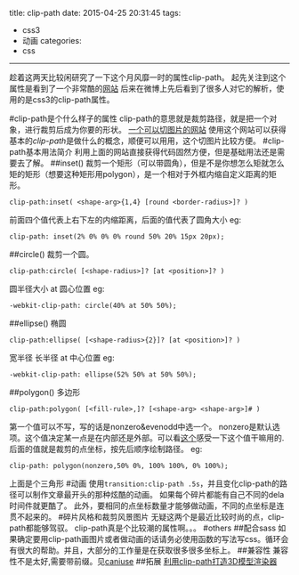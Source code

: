 title: clip-path
date: 2015-04-25 20:31:45
tags:
- css3
- 动画
categories:
- css
---
趁着这两天比较闲研究了一下这个月风靡一时的属性clip-path。
起先关注到这个属性是看到了一个非常酷的[网站](http://species-in-pieces.com/#)
后来在微博上先后看到了很多人对它的解析，使用的是css3的clip-path属性。
<!-- more -->
#clip-path是个什么样子的属性
clip-path的意思就是裁剪路径，就是把一个对象，进行裁剪后成为你要的形状。
[一个可以切图片的网站](http://bennettfeely.com/clippy/)
使用这个网站可以获得基本的*clip-path*是做什么的概念，顺便可以用用，这个切图片比较方便。
#clip-path基本用法简介
利用上面的网站直接获得代码固然方便，但是基础用法还是需要去了解。
##inset()
裁剪一个矩形（可以带圆角），但是不是你想怎么矩就怎么矩的矩形（想要这种矩形用polygon），是一个相对于外框内缩自定义距离的矩形。

    clip-path:inset( <shape-arg>{1,4} [round <border-radius>]? )
前面四个值代表上右下左的内缩距离，后面的值代表了圆角大小
eg:

    clip-path: inset(2% 0% 0% 0% round 50% 20% 15px 20px);

##circle()
裁剪一个圆。

    clip-path:circle( [<shape-radius>]? [at <position>]? )
圆半径大小 at 圆心位置
eg:

    -webkit-clip-path: circle(40% at 50% 50%);

##ellipse()
椭圆

    clip-path:ellipse( [<shape-radius>{2}]? [at <position>]? )
宽半径 长半径 at 中心位置
eg:

    -webkit-clip-path: ellipse(52% 50% at 50% 50%);
##polygon()
多边形

    clip-path:polygon( [<fill-rule>,]? [<shape-arg> <shape-arg>]# )
第一个值可以不写，写的话是nonzero&evenodd中选一个。
nonzero是默认选项。这个值决定某一点是在内部还是外部。可以看[这个](http://www.w3cschool.cc/svg/svg-polygon.html)感受一下这个值干嘛用的.
后面的值就是裁剪的点坐标，按先后顺序绘制路径。
eg:

    clip-path: polygon(nonzero,50% 0%, 100% 100%, 0% 100%);
上面是个三角形
#动画
使用`transition:clip-path .5s`，并且变化clip-path的路径可以制作文章最开头的那种炫酷的动画。
如果每个碎片都能有自己不同的dela时间件就更酷了。
此外，要相同的点坐标数量才能够做动画，不同的点坐标是连贯不起来的。
#碎片风格和裁剪风景图片
无疑这两个是最近比较时尚的点，clip-path都能够驾驭。
clip-path真是个比较潮的属性啊。。。
#others
##配合sass
如果确定要用clip-path画图片或者做动画的话请务必使用函数的写法写css。循环会有很大的帮助。并且，大部分的工作量是在获取很多很多坐标上。
##兼容性
兼容性不是太好,需要带前缀。见[caniuse](http://caniuse.com/#search=clip-path)
##拓展
[利用clip-path打造3D模型渲染器](http://www.html-js.com/article/2815)